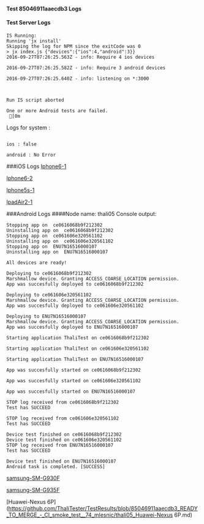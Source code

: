 #### Test 85046911aaecdb3 Logs

#### Test Server Logs
```
IS Running:
Running 'jx install'
Skipping the log for NPM since the exitCode was 0
> jx index.js {"devices":{"ios":4,"android":3}}
2016-09-27T07:26:25.563Z - info: Require 4 ios devices

2016-09-27T07:26:25.582Z - info: Require 3 android devices

2016-09-27T07:26:25.640Z - info: listening on *:3000


 
Run IS script aborted
 
One or more Android tests are failed.
 [0m

```


Logs for system : 
```

ios : false

android : No Error
```


###iOS Logs
[Iphone6-1](https://github.com/ThaliTester/TestResults/blob/85046911aaecdb3_READY_TO_MERGE_-_CI_smoke_test__74_mlesnic/iOS_Iphone6-1.md)

[Iphone6-2](https://github.com/ThaliTester/TestResults/blob/85046911aaecdb3_READY_TO_MERGE_-_CI_smoke_test__74_mlesnic/iOS_Iphone6-2.md)

[Iphone5s-1](https://github.com/ThaliTester/TestResults/blob/85046911aaecdb3_READY_TO_MERGE_-_CI_smoke_test__74_mlesnic/iOS_Iphone5s-1.md)

[IpadAir2-1](https://github.com/ThaliTester/TestResults/blob/85046911aaecdb3_READY_TO_MERGE_-_CI_smoke_test__74_mlesnic/iOS_IpadAir2-1.md)


###Android Logs
####Node name: thali05
Console output:
```
Stopping app on  ce0616068b9f212302
Uninstalling app on  ce0616068b9f212302
Stopping app on  ce061606e320561102
Uninstalling app on  ce061606e320561102
Stopping app on  ENU7N16516000107
Uninstalling app on  ENU7N16516000107

All devices are ready!

Deploying to ce0616068b9f212302
Marshmallow device. Granting ACCESS_COARSE_LOCATION permission.
App was succesfully deployed to ce0616068b9f212302

Deploying to ce061606e320561102
Marshmallow device. Granting ACCESS_COARSE_LOCATION permission.
App was succesfully deployed to ce061606e320561102

Deploying to ENU7N16516000107
Marshmallow device. Granting ACCESS_COARSE_LOCATION permission.
App was succesfully deployed to ENU7N16516000107

Starting application ThaliTest on ce0616068b9f212302

Starting application ThaliTest on ce061606e320561102

Starting application ThaliTest on ENU7N16516000107

App was succesfully started on ce0616068b9f212302

App was succesfully started on ce061606e320561102

App was succesfully started on ENU7N16516000107

STOP log received from ce0616068b9f212302
Test has SUCCEED

STOP log received from ce061606e320561102
Test has SUCCEED

Device test finished on ce0616068b9f212302 
Device test finished on ce061606e320561102 
STOP log received from ENU7N16516000107
Test has SUCCEED

Device test finished on ENU7N16516000107 
Android task is completed. [SUCCESS]
```
[samsung-SM-G930F](https://github.com/ThaliTester/TestResults/blob/85046911aaecdb3_READY_TO_MERGE_-_CI_smoke_test__74_mlesnic/thali05_samsung-SM-G930F.md)

[samsung-SM-G935F](https://github.com/ThaliTester/TestResults/blob/85046911aaecdb3_READY_TO_MERGE_-_CI_smoke_test__74_mlesnic/thali05_samsung-SM-G935F.md)

[Huawei-Nexus 6P](https://github.com/ThaliTester/TestResults/blob/85046911aaecdb3_READY_TO_MERGE_-_CI_smoke_test__74_mlesnic/thali05_Huawei-Nexus 6P.md)


